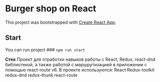# Burger shop on React

This project was bootstrapped with [Create React App](https://github.com/facebook/create-react-app).

## Start

You can run project ### `npm run start`

**Стек**
Проект для отработки навыков работы с React, Redux, react-dnd библиотекой, а также работой с маршрутизацией в приложении с помощью react-route v6.
В проекте используются:
React
Redux-toolkit
redux-dnd
redux-thunk
react-route
